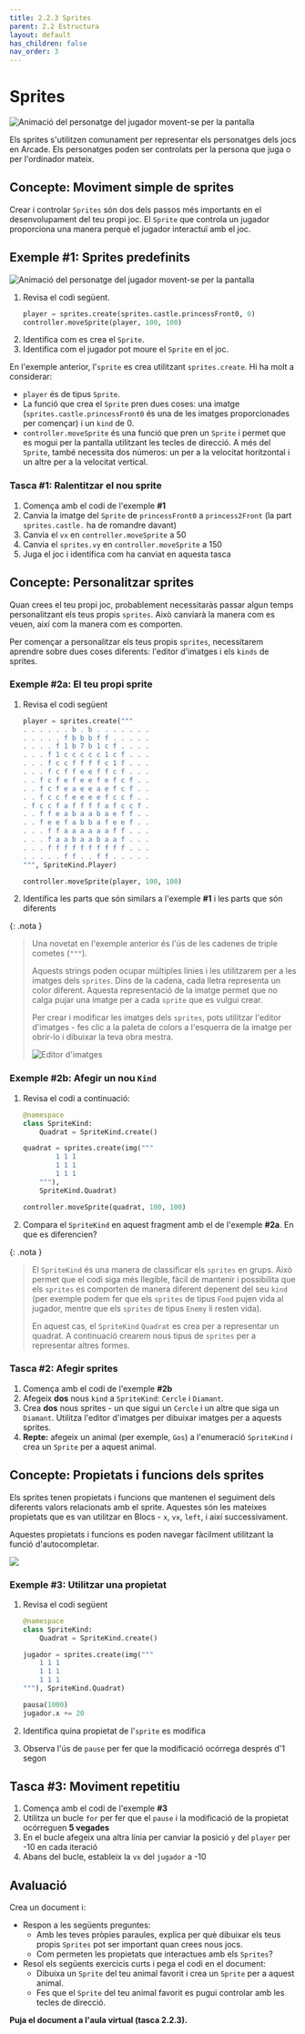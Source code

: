```yaml
---
title: 2.2.3 Sprites
parent: 2.2 Estructura
layout: default
has_children: false
nav_order: 3
---
```


# Sprites

![Animació del personatge del jugador movent-se per la pantalla](../../images/downloaded_sprites.gif)

Els sprites s'utilitzen comunament per representar els personatges dels jocs en Arcade. Els personatges poden ser controlats per la persona que juga o per l'ordinador mateix.

## Concepte: Moviment simple de sprites

Crear i controlar `Sprites` són dos dels passos més importants en el desenvolupament del teu propi joc. El `Sprite` que controla un jugador proporciona una manera perquè el jugador interactuï amb el joc.

## Exemple #1: Sprites predefinits

![Animació del personatge del jugador movent-se per la pantalla](../../images/downloaded_first-player-character.gif)

1. Revisa el codi següent.
   ```python
   player = sprites.create(sprites.castle.princessFront0, 0)
   controller.moveSprite(player, 100, 100)
   ```
2. Identifica com es crea el `Sprite`.
3. Identifica com el jugador pot moure el `Sprite` en el joc.

En l'exemple anterior, l'`sprite` es crea utilitzant `sprites.create`. Hi ha molt a considerar:

- `player` és de tipus `Sprite`.
- La funció que crea el `Sprite` pren dues coses: una imatge (`sprites.castle.princessFront0` és una de les imatges proporcionades per començar) i un `kind` de 0.
- `controller.moveSprite` és una funció que pren un `Sprite` i permet que es mogui per la pantalla utilitzant les tecles de direcció. A més del `Sprite`, també necessita dos números: un per a la velocitat horitzontal i un altre per a la velocitat vertical.

### Tasca #1: Ralentitzar el nou sprite

1. Comença amb el codi de l'exemple **#1**
2. Canvia la imatge del `Sprite` de `princessFront0` a `princess2Front` (la part `sprites.castle.` ha de romandre davant)
3. Canvia el `vx` en `controller.moveSprite` a 50
4. Canvia el `sprites.vy` en `controller.moveSprite` a 150
5. Juga el joc i identifica com ha canviat en aquesta tasca

## Concepte: Personalitzar sprites

Quan crees el teu propi joc, probablement necessitaràs passar algun temps personalitzant els teus propis `sprites`. Això canviarà la manera com es veuen, així com la manera com es comporten.

Per començar a personalitzar els teus propis `sprites`, necessitarem aprendre sobre dues coses diferents: l'editor d'imatges i els `kinds` de sprites.

### Exemple #2a: El teu propi sprite

1. Revisa el codi següent

   ```python
   player = sprites.create("""
   . . . . . . b . b . . . . . . .
   . . . . . f b b b f f . . . . .
   . . . . f 1 b 7 b 1 c f . . . .
   . . . f 1 c c c c c 1 c f . . .
   . . . f c c f f f f c 1 f . . .
   . . . f c f f e e f f c f . . .
   . . f c f e f e e f e f c f . .
   . . f c f e a e e a e f c f . .
   . . f c c f e e e e f c c f . .
   . f c c f a f f f f a f c c f .
   . . f f e a b a a b a e f f . .
   . . f e e f a b b a f e e f . .
   . . . f f a a a a a a f f . . .
   . . . f a a b a a b a a f . . .
   . . . f f f f f f f f f f . . .
   . . . . . f f . . f f . . . . .
   """, SpriteKind.Player)

   controller.moveSprite(player, 100, 100)
   ```

2. Identifica les parts que són similars a l'exemple **#1** i les parts que són diferents

{: .nota }

> Una novetat en l'exemple anterior és l'ús de les cadenes de triple cometes (`"""`).
>
> Aquests strings poden ocupar múltiples línies i les utilitzarem per a les imatges dels `sprites`. Dins de la cadena, cada lletra representa un color diferent. Aquesta representació de la imatge permet que no calga pujar una imatge per a cada `sprite` que es vulgui crear.
>
> Per crear i modificar les imatges dels `sprites`, pots utilitzar l'editor d'imatges - fes clic a la paleta de colors a l'esquerra de la imatge per obrir-lo i dibuixar la teva obra mestra.
>
> ![Editor d'imatges](../../images/editor_imatges_comp.gif)

### Exemple #2b: Afegir un nou `Kind`

1. Revisa el codi a continuació:

   ```python
   @namespace
   class SpriteKind:
       Quadrat = SpriteKind.create()

   quadrat = sprites.create(img("""
           1 1 1
           1 1 1
           1 1 1
       """),
       SpriteKind.Quadrat)

   controller.moveSprite(quadrat, 100, 100)
   ```

2. Compara el `SpriteKind` en aquest fragment amb el de l'exemple **#2a**. En que es diferencien?

{: .nota }

> El `SpriteKind` és una manera de classificar els `sprites` en grups. Això permet que el codi siga més llegible, fàcil de mantenir i possibilita que els `sprites` es comporten de manera diferent depenent del seu `kind` (per exemple podem fer que els `sprites` de tipus `Food` pujen vida al jugador, mentre que els `sprites` de tipus `Enemy` li resten vida).
>
> En aquest cas, el `SpriteKind` `Quadrat` es crea per a representar un quadrat. A continuació crearem nous tipus de `sprites` per a representar altres formes.

### Tasca #2: Afegir sprites

1. Comença amb el codi de l'exemple **#2b**
2. Afegeix **dos** nous `kind` a `SpriteKind`: `Cercle` i `Diamant`.
3. Crea **dos** nous sprites - un que sigui un `Cercle` i un altre que siga un `Diamant`. Utilitza l'editor d'imatges per dibuixar imatges per a aquests sprites.
4. **Repte:** afegeix un animal (per exemple, `Gos`) a l'enumeració `SpriteKind` i crea un `Sprite` per a aquest animal.

## Concepte: Propietats i funcions dels sprites

Els sprites tenen propietats i funcions que mantenen el seguiment dels diferents valors relacionats amb el sprite. Aquestes són les mateixes propietats que es van utilitzar en Blocs - `x`, `vx`, `left`, i així successivament.

Aquestes propietats i funcions es poden navegar fàcilment utilitzant la funció d'autocompletar.

![](../../images/auto_complete_comp.gif)

### Exemple #3: Utilitzar una propietat

1. Revisa el codi següent

   ```python
   @namespace
   class SpriteKind:
       Quadrat = SpriteKind.create()

   jugador = sprites.create(img("""
       1 1 1
       1 1 1
       1 1 1
   """), SpriteKind.Quadrat)

   pausa(1000)
   jugador.x += 20
   ```

2. Identifica quina propietat de l'`sprite` es modifica
3. Observa l'ús de `pause` per fer que la modificació ocórrega després d'1 segon

## Tasca #3: Moviment repetitiu

1. Comença amb el codi de l'exemple **#3**
2. Utilitza un bucle `for` per fer que el `pause` i la modificació de la propietat ocórreguen **5 vegades**
3. En el bucle afegeix una altra línia per canviar la posició `y` del `player` per -10 en cada iteració
4. Abans del bucle, estableix la `vx` del `jugador` a -10

## Avaluació

Crea un document i:

- Respon a les següents preguntes:
  - Amb les teves pròpies paraules, explica per què dibuixar els teus propis `Sprites` pot ser important quan crees nous jocs.
  - Com permeten les propietats que interactues amb els `Sprites`?
- Resol els següents exercicis curts i pega el codi en el document:
  - Dibuixa un `Sprite` del teu animal favorit i crea un `Sprite` per a aquest animal.
  - Fes que el `Sprite` del teu animal favorit es pugui controlar amb les tecles de direcció.

**Puja el document a l'aula virtual (tasca 2.2.3).**
